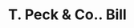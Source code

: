 ---
doi: 10.7916/D84J1S4G
date_other: '1890'
date_other_textual: 1890-1899
form: printed ephemera
genre:
- Invoices
name:
- T. Peck & Co.
object_in_context_url: https://biggert.cul.columbia.edu/items/view/ave_biggert_00842
subject_hierarchical_geographic:
- Amsterdam, New York, United States
subject_name:
- T. Peck & Co.
title: T. Peck & Co.. Bill
sort_title: T. Peck & Co.. Bill
call_number: ave_biggert_00842
coordinates:
- 42.95,-74.18333333333334
pid: ave_biggert_00842
identifiers: ave_biggert_00842
thumbnail: https://derivativo-2.library.columbia.edu/iiif/2/ldpd:345839/full/!256,256/0/native.jpg
permalink: "/biggert/ave_biggert_00842/"
layout: iiif-image-page
---